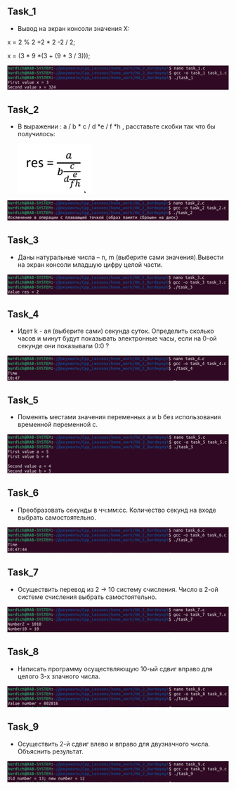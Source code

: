 ## Task_1

- Вывод на экран консоли значения X:

x = 2 % 2 +2 * 2 -2 / 2;

x = (3 * 9 *(3 + (9 * 3 / 3)));

<img src="jpg/1.png">

## Task_2

- В выражении : a / b * c / d *e / f *h ,
расставьте скобки так что бы получилось:

    <img src="jpg/task.png">

<img src="jpg/2.png">

## Task_3

- Даны натуральные числа – n, m (выберите сами значения).Вывести на экран консоли младшую цифру целой части.

<img src="jpg/3.png">

## Task_4

- Идет k - ая (выберите сами) секунда суток. Определить сколько часов и минут будут показывать электронные часы, если на 0-ой секунде они показывали 0:0 ?

<img src="jpg/4.png">

## Task_5

- Поменять местами значения переменных а и b без использования временной переменной c.

<img src="jpg/5.png">

## Task_6

- Преобразовать секунды в чч:мм:сс. Количество секунд на входе выбрать самостоятельно.

<img src="jpg/6.png">

## Task_7

- Осуществить перевод из 2 -> 10 систему счисления. Число в 2-ой системе счисления выбрать самостоятельно.

<img src="jpg/7.png">

## Task_8

- Написать программу осуществляющую 10-ый сдвиг вправо для целого 3-х злачного числа.

<img src="jpg/8.png">

## Task_9

- Осуществить 2-й сдвиг влево и вправо для двузначного числа. Объяснить результат.

<img src="jpg/9.png">